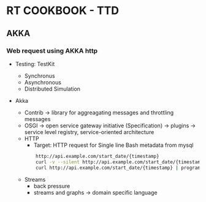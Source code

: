 # RT COOKBOOK - TTD
## AKKA
### Web request using AKKA http


 * Testing: TestKit
   * Synchronus
   * Asynchronous
   * Distributed Simulation

 * Akka
    * Contrib -> library for aggreagating messages and throttling messages
    * OSGI -> open service gateway initiative (Specification)
                -> plugins
                -> service level registry, service-oriented architecture
    * HTTP
        - Target: HTTP request for Single line Bash metadata from mysql
        ``` bash
            http://api.example.com/start_date/{timestamp}
            curl -v --silent http://api.example.com/start_date/{timestamp} 2>&1 | grep expire
            curl http://api.example.com/start_date/{timestamp} | program.sh
        ```
    * Streams
        - back pressure
        - streams and graphs -> domain specific language



